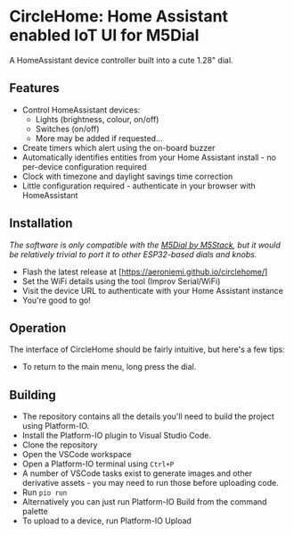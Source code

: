 # CircleHome: Home Assistant enabled IoT UI for M5Dial
A HomeAssistant device controller built into a cute 1.28" dial.

## Features
 - Control HomeAssistant devices:
     - Lights (brightness, colour, on/off)
     - Switches (on/off)
     - More may be added if requested...
 - Create timers which alert using the on-board buzzer 
 - Automatically identifies entities from your Home Assistant install - no per-device configuration required
 - Clock with timezone and daylight savings time correction
 - Little configuration required - authenticate in your browser with HomeAssistant

## Installation
*The software is only compatible with the [M5Dial by M5Stack](https://shop.m5stack.com/products/m5stack-dial-esp32-s3-smart-rotary-knob-w-1-28-round-touch-screen), but it would be relatively trivial to port it to other ESP32-based dials and knobs.*
- Flash the latest release at [https://aeroniemi.github.io/circlehome/]
- Set the WiFi details using the tool (Improv Serial/WiFi)
- Visit the device URL to authenticate with your Home Assistant instance
- You're good to go!

## Operation
The interface of CircleHome should be fairly intuitive, but here's a few tips:
- To return to the main menu, long press the dial.

## Building
- The repository contains all the details you'll need to build the project using Platform-IO.
 - Install the Platform-IO plugin to Visual Studio Code.
 - Clone the repository
 - Open the VSCode workspace
 - Open a Platform-IO terminal using ``Ctrl+P``
 - A number of VSCode tasks exist to generate images and other derivative assets - you may need to run those before uploading code.
 - Run ``pio run``
  - Alternatively you can just run Platform-IO Build from the command palette
 - To upload to a device, run Platform-IO Upload
